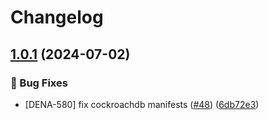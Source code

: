 # Changelog

## [1.0.1](https://github.com/utilitywarehouse/shared-kustomize-bases/compare/cockroachdb-v1.0.0...cockroachdb/v1.0.1) (2024-07-02)


### 🐛 Bug Fixes

* [DENA-580] fix cockroachdb manifests ([#48](https://github.com/utilitywarehouse/shared-kustomize-bases/issues/48)) ([6db72e3](https://github.com/utilitywarehouse/shared-kustomize-bases/commit/6db72e334aefee7ab85eb3a08e19c1da13c83288))
